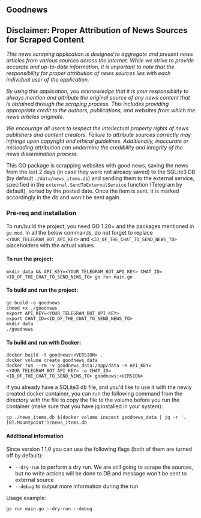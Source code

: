 ## Goodnews

## Disclaimer: Proper Attribution of News Sources for Scraped Content

*This news scraping application is designed to aggregate and present news articles from various sources across the internet. While we strive to provide accurate and up-to-date information, it is important to note that the responsibility for proper attribution of news sources lies with each individual user of the application.*

*By using this application, you acknowledge that it is your responsibility to always mention and attribute the original source of any news content that is obtained through the scraping process. This includes providing appropriate credit to the authors, publications, and websites from which the news articles originate.*

*We encourage all users to respect the intellectual property rights of news publishers and content creators. Failure to attribute sources correctly may infringe upon copyright and ethical guidelines. Additionally, inaccurate or misleading attribution can undermine the credibility and integrity of the news dissemination process.*

This GO package is scrapping websites with good news, saving the news from the last 2 days (in case they were not already saved) to the SQLite3 DB (by default `./data/news_items.db`) and sending them to the external service, specified in the `external.SendToExternalService` function (Telegram by default), sorted by the posted date. Once the item is sent, it is marked accordingly in the db and won't be sent again.

### Pre-req and installation

To run/build the project, you need GO 1.20+ and the packages mentioned in `go.mod`. In all the below commands, do not forget to replace `<YOUR_TELEGRAM_BOT_API_KEY>` and `<ID_OF_THE_CHAT_TO_SEND_NEWS_TO>` placeholders with the actual values.

#### To run the project:

`mkdir data && API_KEY=<YOUR_TELEGRAM_BOT_API_KEY> CHAT_ID=<ID_OF_THE_CHAT_TO_SEND_NEWS_TO> go run main.go`

#### To build and run the project:

```
go build -o goodnews
chmod +x ./goodnews
export API_KEY=<YOUR_TELEGRAM_BOT_API_KEY>
export CHAT_ID=<ID_OF_THE_CHAT_TO_SEND_NEWS_TO>
mkdir data
./goodnews
```

#### To build and run with Docker:

```
docker build -t goodnews:<VERSION> .
docker volume create goodnews_data
docker run --rm -v goodnews_data:/app/data -e API_KEY=<YOUR_TELEGRAM_BOT_API_KEY> -e CHAT_ID=<ID_OF_THE_CHAT_TO_SEND_NEWS_TO> goodnews:<VERSION>
```

If you already have a SQLite3 db file, and you'd like to use it with the newly created docker container, you can run the following command from the directory with the file to copy the file to the volume before you run the container (make sure that you have jq installed in your system):

`cp ./news_items.db $(docker volume inspect goodnews_data | jq -r '.[0].Mountpoint')/news_items.db`

#### Additional information

Since version 1.1.0 you can use the following flags (both of them are turned off by default):

* `--dry-run` to perform a dry run. We are still going to scrape the sources, but no write actions will be done to DB and message won't be sent to external source
* `--debug` to output more information during the run

Usage example:

`go run main.go --dry-run --debug`
